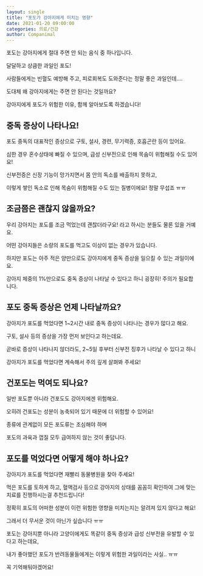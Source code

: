 ```yaml
---
layout: single
title: "포도가 강아지에게 미치는 영향"
date: 2021-01-20 09:00:00
categories: 의료/건강
author: Companimal
---
```


포도는 강아지에게 절대 주면 안 되는 음식 중 하나입니다.

달달하고 상큼한 과일인 포도!

사람들에게는 빈혈도 예방해 주고, 피로회복도 도와준다는 정말 좋은 과일인데....

도대체 왜 강아지에게는 주면 안 된다는 것일까요?

강아지에게 포도가 위험한 이유, 함께 알아보도록 하겠습니다!

## 중독 증상이 나타나요!

포도 중독의 대표적인 증상으로 구토, 설사, 경련, 무기력증, 호흡곤란 등이 있어요.

심한 경우 혼수상태에 빠질 수 있으며, 급성 신부전으로 인해 목숨이 위험해질 수도 있어요!

신부전증은 신장 기능이 망가지면서 몸 안의 독소를 배출하지 못하고,

이렇게 쌓인 독소로 인해 목숨이 위험해질 수도 있는 질병이에요! 정말 무섭죠 ㅠㅠ

## 조금쯤은 괜찮지 않을까요?

우리 강아지는 포도를 조금 먹었는데 괜찮더라구요! 라고 하시는 분들도 물론 있을 거예요.

어떤 강아지들은 소량의 포도를 먹고도 이상이 없는 경우가 있습니다.

하지만 포도는 아주 적은 양만으로도 강아지에게 중독 증상을 일으킬 수 있는 과일이에요.

강아지 체중의 1%만으로도 중독 증상이 나타날 수 있다고 하니 굉장히! 주의가 필요합니다.

## 포도 중독 증상은 언제 나타날까요?

강아지가 포도를 먹었다면 1~2시간 내로 중독 증상이 나타나는 경우가 많다고 해요.

구토, 설사 등의 증상을 가장 먼저 보인다고 하는데요.

곧바로 증상이 나타나지 않더라도, 2~5일 후부터 신부전 징후가 나타날 수 있다고 하니

강아지가 포도를 먹었다면 계속해서 주의 깊게 살펴봐 주세요!

## 건포도는 먹여도 되나요?

일반 포도뿐 아니라 건포도도 강아지에겐 위험해요.

오히려 건포도는 성분이 농축되어 있기 때문에 더 위험할 수 있어요!

종류에 관계없이 모든 포도류는 조심해야 하며

포도의 과육과 껍질 모두 급여하지 않는 것이 좋답니다.

## 포도를 먹었다면 어떻게 해야 하나요?

강아지가 포도를 먹었다면 재빨리 동물병원을 찾아 주세요!

먹은 포도를 토하게 하고, 혈액검사 등으로 강아지의 상태를 꼼꼼히 확인하여 그에 맞는 치료를 진행하시는걸 추천드립니다!

정확히 포도의 어떠한 성분이 이런 위험한 영향을 미치는지는 알려져 있지 않다고 해요!

그래서 더 무서운 것이 아닌가 싶습니다 ㅠㅠ

포도는 강아지뿐 아니라 고양이에게도 똑같이 중독 증상과 급성 신부전을 유발할 수 있다고 하는데요,

내가 좋아했던 포도가 반려동물들에게는 이렇게 위험한 과일이라는 사실.. ㅠㅠ

꼭 기억해둬야겠어요!
